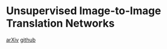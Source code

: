 # Unsupervised Image-to-Image Translation Networks
[arXiv](https://arxiv.org/abs/1703.00848)
[github](https://github.com/mingyuliutw/unit)
